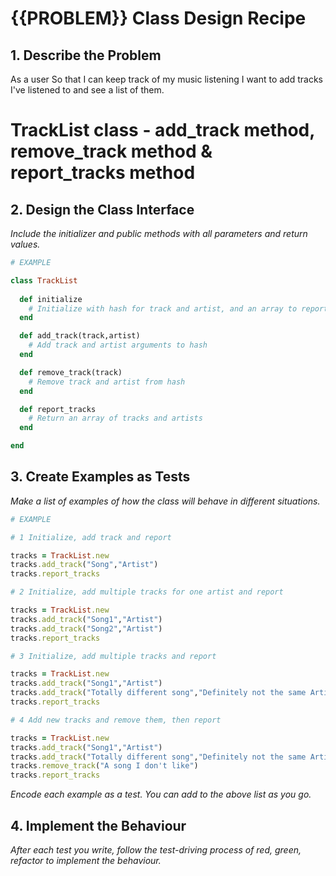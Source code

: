 # {{PROBLEM}} Class Design Recipe

## 1. Describe the Problem

As a user
So that I can keep track of my music listening
I want to add tracks I've listened to and see a list of them.

# TrackList class - add_track method, remove_track method & report_tracks method #

## 2. Design the Class Interface

_Include the initializer and public methods with all parameters and return values._

```ruby
# EXAMPLE

class TrackList
  
  def initialize
    # Initialize with hash for track and artist, and an array to report
  end

  def add_track(track,artist)
    # Add track and artist arguments to hash 
  end

  def remove_track(track)
    # Remove track and artist from hash
  end

  def report_tracks
    # Return an array of tracks and artists
  end

end
```

## 3. Create Examples as Tests

_Make a list of examples of how the class will behave in different situations._

```ruby
# EXAMPLE

# 1 Initialize, add track and report

tracks = TrackList.new
tracks.add_track("Song","Artist")
tracks.report_tracks

# 2 Initialize, add multiple tracks for one artist and report

tracks = TrackList.new
tracks.add_track("Song1","Artist")
tracks.add_track("Song2","Artist")
tracks.report_tracks

# 3 Initialize, add multiple tracks and report

tracks = TrackList.new
tracks.add_track("Song1","Artist")
tracks.add_track("Totally different song","Definitely not the same Artist")
tracks.report_tracks

# 4 Add new tracks and remove them, then report

tracks = TrackList.new
tracks.add_track("Song1","Artist")
tracks.add_track("Totally different song","Definitely not the same Artist")
tracks.remove_track("A song I don't like")
tracks.report_tracks

```

_Encode each example as a test. You can add to the above list as you go._

## 4. Implement the Behaviour

_After each test you write, follow the test-driving process of red, green, refactor to implement the behaviour._

